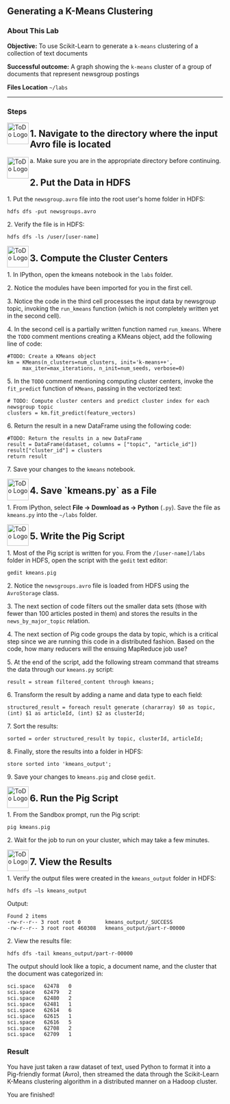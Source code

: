 ## Generating a K-Means Clustering

### About This Lab

**Objective:** To use Scikit-Learn to generate a `k-means` clustering of a collection of text documents

**Successful outcome:** A graph showing the `k-means` cluster of a group of documents that represent newsgroup postings

**Files Location** `~/labs`

---
### Steps

<!--STEP-->

<img src="https://user-images.githubusercontent.com/558905/40613898-7a6c70d6-624e-11e8-9178-7bde851ac7bd.png" align="left" width="50" height="50" title="ToDo Logo"> 
<h2>1. Navigate to the directory where the input Avro file is located</h2>
a. Make sure you are in the appropriate directory before continuing.

<img src="https://user-images.githubusercontent.com/558905/40613898-7a6c70d6-624e-11e8-9178-7bde851ac7bd.png" align="left" width="50" height="50" title="ToDo Logo"> 
<h2>2. Put the Data in HDFS</h2>

1\.  Put the `newsgroup.avro` file into the root user's home folder in HDFS:
```
hdfs dfs -put newsgroups.avro
```

2\.  Verify the file is in HDFS:
```
hdfs dfs -ls /user/[user-name]
```


<!--STEP-->

<img src="https://user-images.githubusercontent.com/558905/40613898-7a6c70d6-624e-11e8-9178-7bde851ac7bd.png" align="left" width="50" height="50" title="ToDo Logo"> 
<h2>3. Compute the Cluster Centers</h2>

1\.  In IPython, open the kmeans notebook in the `labs` folder.

2\.  Notice the modules have been imported for you in the first cell.

3\.  Notice the code in the third cell processes the input data by newsgroup topic, invoking the `run_kmeans` function (which is not completely written yet in the second cell).

4\.  In the second cell is a partially written function named `run_kmeans`. Where the `TODO` comment mentions creating a KMeans object, add the following line of code:

```
#TODO: Create a KMeans object
km = KMeans(n_clusters=num_clusters, init='k-means++',
     max_iter=max_iterations, n_init=num_seeds, verbose=0)
```

5\.  In the `TODO` comment mentioning computing cluster centers, invoke the `fit_predict` function of `KMeans`, passing in the vectorized text:
```
# TODO: Compute cluster centers and predict cluster index for each newsgroup topic
clusters = km.fit_predict(feature_vectors)
```

6\.  Return the result in a new DataFrame using the following code:
```
#TODO: Return the results in a new DataFrame
result = DataFrame(dataset, columns = ["topic", "article_id"]) 
result["cluster_id"] = clusters
return result
```

7\.  Save your changes to the `kmeans` notebook. 



<!--STEP-->

<img src="https://user-images.githubusercontent.com/558905/40613898-7a6c70d6-624e-11e8-9178-7bde851ac7bd.png" align="left" width="50" height="50" title="ToDo Logo"> 
<h2>4. Save `kmeans.py` as a File</h2>

1\. From IPython, select **File -\> Download as -\> Python** (`.py`). Save the file as `kmeans.py` into the `~/labs` folder.



<!--STEP-->

<img src="https://user-images.githubusercontent.com/558905/40613898-7a6c70d6-624e-11e8-9178-7bde851ac7bd.png" align="left" width="50" height="50" title="ToDo Logo"> 
<h2>5. Write the Pig Script</h2>

1\.  Most of the Pig script is written for you. From the `/[user-name]/labs` folder in HDFS, open the script with the `gedit` text editor:
```
gedit kmeans.pig
```

2\.  Notice the `newsgroups.avro` file is loaded from HDFS using the `AvroStorage` class.

3\.  The next section of code filters out the smaller data sets (those with fewer than 100 articles posted in them) and stores the results in the `news_by_major_topic` relation.

4\.  The next section of Pig code groups the data by topic, which is a critical step since we are running this code in a distributed fashion. Based on the code, how many reducers will the ensuing MapReduce job use?

5\.  At the end of the script, add the following stream command that streams the data through our `kmeans.py` script:
```
result = stream filtered_content through kmeans;
```

6\.  Transform the result by adding a name and data type to each field:
```
structured_result = foreach result generate (chararray) $0 as topic, (int) $1 as articleId, (int) $2 as clusterId;
```

7\.  Sort the results:
```
sorted = order structured_result by topic, clusterId, articleId;
```

8\.  Finally, store the results into a folder in HDFS:
```
store sorted into 'kmeans_output';
```

9\.  Save your changes to `kmeans.pig` and close `gedit`. 



<!--STEP-->

<img src="https://user-images.githubusercontent.com/558905/40613898-7a6c70d6-624e-11e8-9178-7bde851ac7bd.png" align="left" width="50" height="50" title="ToDo Logo"> 
<h2>6. Run the Pig Script</h2>


1\.  From the Sandbox prompt, run the Pig script:
```
pig kmeans.pig
```

2\.  Wait for the job to run on your cluster, which may take a few minutes. 
    

<!--STEP-->

<img src="https://user-images.githubusercontent.com/558905/40613898-7a6c70d6-624e-11e8-9178-7bde851ac7bd.png" align="left" width="50" height="50" title="ToDo Logo"> 
<h2>7. View the Results</h2>


1\.  Verify the output files were created in the `kmeans_output` folder in HDFS:
```
hdfs dfs –ls kmeans_output
```
Output:
```
Found 2 items
-rw-r--r-- 3 root root 0        kmeans_output/_SUCCESS 
-rw-r--r-- 3 root root 460308   kmeans_output/part-r-00000
```

2\.  View the results file:
```
hdfs dfs -tail kmeans_output/part-r-00000
```

The output should look like a topic, a document name, and the cluster that the document was categorized in:

```
sci.space	62478	0
sci.space	62479	2
sci.space	62480	2
sci.space	62481	1
sci.space	62614	6
sci.space	62615	1
sci.space	62616	5
sci.space	62708	2
sci.space	62709	1

```

### Result

You have just taken a raw dataset of text, used Python to format it into a Pig-friendly format (Avro), then streamed the data through the Scikit-Learn K-Means clustering algorithm in a distributed manner on a Hadoop cluster.

You are finished!
